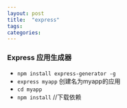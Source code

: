 ```yaml
---
layout: post
title:  "express"
tags:
categories:
---
```


###  Express 应用生成器
- `npm install express-generator -g`
- `express myapp` 创建名为myapp的应用
- `cd myapp`
- `npm install` //下载依赖